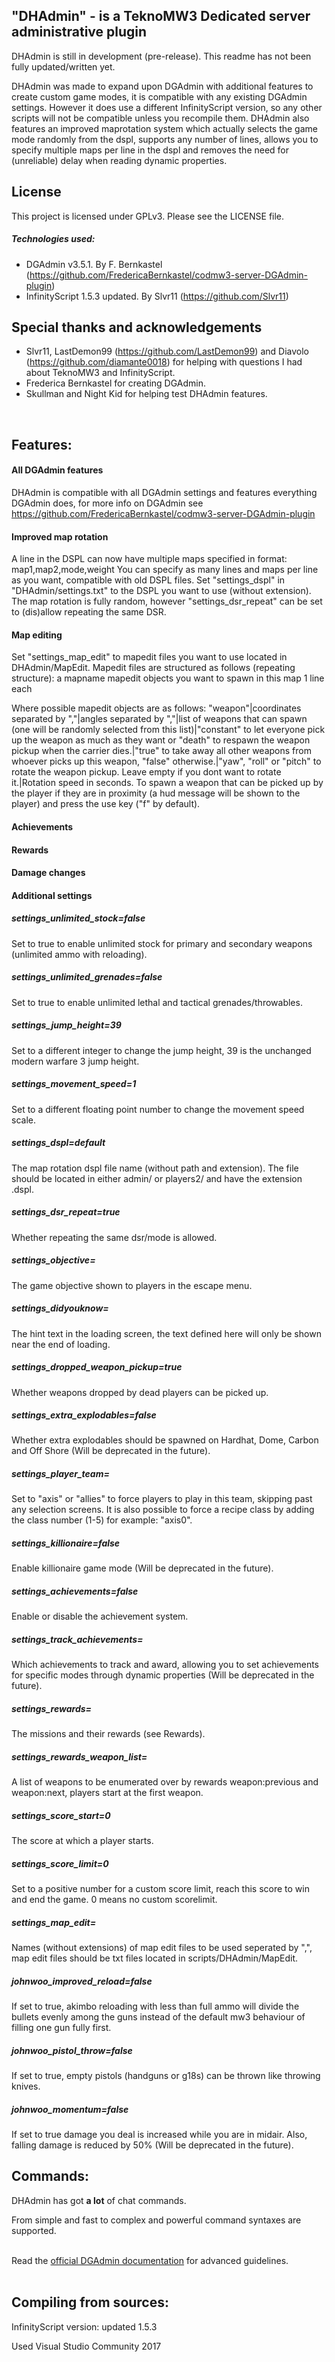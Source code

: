 ## "DHAdmin" - is a TeknoMW3 Dedicated server administrative plugin

DHAdmin is still in development (pre-release). This readme has not been fully updated/written yet.

DHAdmin was made to expand upon DGAdmin with additional features to create custom game modes, it is compatible with any existing DGAdmin settings. However it does use a different InfinityScript version, so any other scripts will not be compatible unless you recompile them.
DHAdmin also features an improved maprotation system which actually selects the game mode randomly from the dspl, supports any number of lines, allows you to specify multiple maps per line in the dspl and removes the need for (unreliable) delay when reading dynamic properties.

## License

This project is licensed under GPLv3. Please see the LICENSE file.

##### Technologies used:

- DGAdmin v3.5.1. By F. Bernkastel (https://github.com/FredericaBernkastel/codmw3-server-DGAdmin-plugin)
- InfinityScript 1.5.3 updated. By Slvr11 (https://github.com/Slvr11)

## Special thanks and acknowledgements

- Slvr11, LastDemon99 (https://github.com/LastDemon99) and Diavolo (https://github.com/diamante0018) for helping with questions I had about TeknoMW3 and InfinityScript.
- Frederica Bernkastel for creating DGAdmin.
- Skullman and Night Kid for helping test DHAdmin features.
<br>

## Features:

#### All DGAdmin features
DHAdmin is compatible with all DGAdmin settings and features everything DGAdmin does, for more info on DGAdmin see https://github.com/FredericaBernkastel/codmw3-server-DGAdmin-plugin

#### Improved map rotation
A line in the DSPL can now have multiple maps specified in format: map1,map2,mode,weight
You can specify as many lines and maps per line as you want, compatible with old DSPL files.
Set "settings_dspl" in "DHAdmin/settings.txt" to the DSPL you want to use (without extension).
The map rotation is fully random, however "settings_dsr_repeat" can be set to (dis)allow repeating the same DSR.

#### Map editing
Set "settings_map_edit" to mapedit files you want to use located in DHAdmin/MapEdit.
Mapedit files are structured as follows (repeating structure):
a mapname
mapedit objects you want to spawn in this map 1 line each

Where possible mapedit objects are as follows:
"weapon"|coordinates separated by ","|angles separated by ","|list of weapons that can spawn (one will be randomly selected from this list)|"constant" to let everyone pick up the weapon as much as they want or "death" to respawn the weapon pickup when the carrier dies.|"true" to take away all other weapons from whoever picks up this weapon, "false" otherwise.|"yaw", "roll" or "pitch" to rotate the weapon pickup. Leave empty if you dont want to rotate it.|Rotation speed in seconds.
To spawn a weapon that can be picked up by the player if they are in proximity (a hud message will be shown to the player) and press the use key ("f" by default).

#### Achievements

#### Rewards

#### Damage changes

#### Additional settings
##### settings_unlimited_stock=false
Set to true to enable unlimited stock for primary and secondary weapons (unlimited ammo with reloading).
##### settings_unlimited_grenades=false
Set to true to enable unlimited lethal and tactical grenades/throwables.
##### settings_jump_height=39
Set to a different integer to change the jump height, 39 is the unchanged modern warfare 3 jump height.
##### settings_movement_speed=1
Set to a different floating point number to change the movement speed scale.
##### settings_dspl=default
The map rotation dspl file name (without path and extension). The file should be located in either admin/ or players2/ and have the extension .dspl.
##### settings_dsr_repeat=true
Whether repeating the same dsr/mode is allowed.
##### settings_objective=
The game objective shown to players in the escape menu.
##### settings_didyouknow=
The hint text in the loading screen, the text defined here will only be shown near the end of loading.
##### settings_dropped_weapon_pickup=true
Whether weapons dropped by dead players can be picked up.
##### settings_extra_explodables=false
Whether extra explodables should be spawned on Hardhat, Dome, Carbon and Off Shore (Will be deprecated in the future).
##### settings_player_team=
Set to "axis" or "allies" to force players to play in this team, skipping past any selection screens. It is also possible to force a recipe class by adding the class number (1-5) for example: "axis0".
##### settings_killionaire=false
Enable killionaire game mode (Will be deprecated in the future).
##### settings_achievements=false
Enable or disable the achievement system.
##### settings_track_achievements=
Which achievements to track and award, allowing you to set achievements for specific modes through dynamic properties (Will be deprecated in the future). 
##### settings_rewards=
The missions and their rewards (see Rewards).
##### settings_rewards_weapon_list=
A list of weapons to be enumerated over by rewards weapon:previous and weapon:next, players start at the first weapon.
##### settings_score_start=0
The score at which a player starts.
##### settings_score_limit=0
Set to a positive number for a custom score limit, reach this score to win and end the game. 0 means no custom scorelimit.
##### settings_map_edit=
Names (without extensions) of map edit files to be used seperated by ",", map edit files should be txt files located in scripts/DHAdmin/MapEdit.
##### johnwoo_improved_reload=false
If set to true, akimbo reloading with less than full ammo will divide the bullets evenly among the guns instead of the default mw3 behaviour of filling one gun fully first.
##### johnwoo_pistol_throw=false
If set to true, empty pistols (handguns or g18s) can be thrown like throwing knives.
##### johnwoo_momentum=false
If set to true damage you deal is increased while you are in midair. Also, falling damage is reduced by 50% (Will be deprecated in the future).
<br>

## Commands:
DHAdmin has got **a lot** of chat commands.

From simple and fast to complex and powerful command syntaxes are supported.
<br><br>

Read the [official DGAdmin documentation](https://drive.google.com/file/d/0B4OfimTH0gRhaXJFYWRId0ZZaG8/view?usp=sharing) for advanced guidelines.
<br><br>


## Compiling from sources:

InfinityScript version: updated 1.5.3

Used Visual Studio Community 2017
